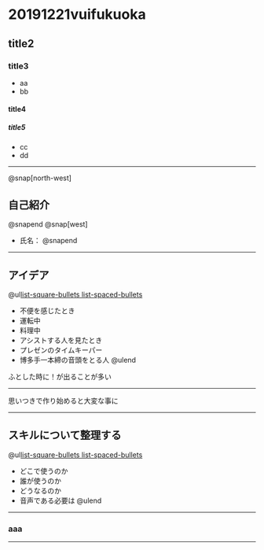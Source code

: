 # 20191221vuifukuoka
## title2
### title3
- aa
 - bb
#### title4
##### title5
- cc
 - dd

---
@snap[north-west]
## 自己紹介
@snapend
@snap[west]
- 氏名：
@snapend

---

## アイデア

@ul[list-square-bullets list-spaced-bullets](false)
- 不便を感じたとき
 - 運転中
 - 料理中
- アシストする人を見たとき
 - プレゼンのタイムキーパー
 - 博多手一本締の音頭をとる人
@ulend

ふとした時に！が出ることが多い
 
---

思いつきで作り始めると大変な事に

---

## スキルについて整理する

@ul[list-square-bullets list-spaced-bullets](false)
- どこで使うのか
- 誰が使うのか
- どうなるのか
- 音声である必要は
@ulend
---

### aaa

---
